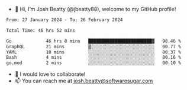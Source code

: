 - 👋 Hi, I’m Josh Beatty (@jbeatty88), welcome to my GitHub profile!

<!--START_SECTION:waka-->

```txt
From: 27 January 2024 - To: 26 February 2024

Total Time: 46 hrs 52 mins

Go             46 hrs 8 mins   ████████████████████████▓   98.46 %
GraphQL        21 mins         ▒░░░░░░░░░░░░░░░░░░░░░░░░   00.77 %
YAML           10 mins         ░░░░░░░░░░░░░░░░░░░░░░░░░   00.37 %
Bash           4 mins          ░░░░░░░░░░░░░░░░░░░░░░░░░   00.16 %
go.mod         2 mins          ░░░░░░░░░░░░░░░░░░░░░░░░░   00.10 %
```

<!--END_SECTION:waka-->

- 💞️ I would love to collaborate!
- 📫 You can reach me at josh.beatty@softwaresugar.com

<!---
jbeatty88/jbeatty88 is a ✨ special ✨ repository because its `README.md` (this file) appears on your GitHub profile.
You can click the Preview link to take a look at your changes.
--->
